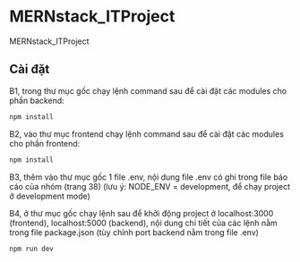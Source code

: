 # MERNstack_ITProject
MERNstack_ITProject

## Cài đặt

B1, trong thư mục gốc chạy lệnh command sau để cài đặt các modules cho phần backend:
```bash
npm install
```

B2, vào thư mục frontend chạy lệnh command sau để cài đặt các modules cho phần frontend:
```bash
npm install
```

B3, thêm vào thư mục gốc 1 file .env, nội dung file .env có ghi trong file báo cáo của nhóm (trang 38) (lưu ý: NODE_ENV = development, để chạy project ở development mode)

B4, ở thư mục gốc chạy lệnh sau để khởi động project ở localhost:3000 (frontend), localhost:5000 (backend), nội dung chi tiết của các lệnh nằm trong file package.json 
(tùy chỉnh port backend nằm trong file .env)
```bash
npm run dev
```
